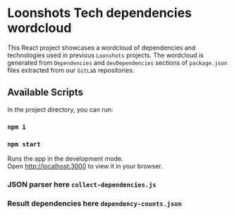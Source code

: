 # Loonshots Tech dependencies wordcloud

This React project showcases a wordcloud of dependencies and technologies used in previous `Loonshots` projects. The wordcloud is generated from `Dependencies` and `devDependencies` sections of `package.json` files extracted from our `GitLab` repositories.
## Available Scripts

In the project directory, you can run:

### `npm i`

### `npm start`

Runs the app in the development mode.\
Open [http://localhost:3000](http://localhost:3000) to view it in your browser.

### JSON parser here `collect-dependencies.js`
### Result dependencies here `dependency-counts.json`
